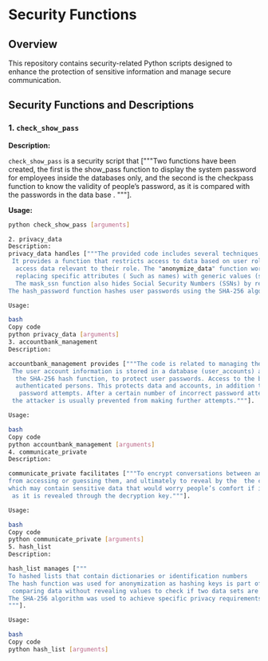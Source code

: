 
# Security Functions
## Overview

This repository contains security-related Python scripts designed to enhance the protection of sensitive information and manage secure communication.

## Security Functions and Descriptions

### 1. `check_show_pass`

**Description:**

`check_show_pass` is a security script that ["""Two functions have been created, the first is the show_pass function to 
display the system password for employees inside the databases only, and the 
second is the checkpass function to know the validity of people’s password, as it 
is compared with the passwords in the data base .
"""].

**Usage:**

```bash
python check_show_pass [arguments]

2. privacy_data
Description:
privacy_data handles ["""The provided code includes several techniques related to privacy and data protection.
 It provides a function that restricts access to data based on user roles to ensure that users only
  access data relevant to their role. The "anonymize_data" function works to anonymize user data by
  replacing specific attributes ( Such as names) with generic values (such as “anonymous”).
  The mask_ssn function also hides Social Security Numbers (SSNs) by replacing them with asterisks.
The hash_password function hashes user passwords using the SHA-256 algorithm."""].

Usage:

bash
Copy code
python privacy_data [arguments]
3. accountbank_management
Description:

accountbank_management provides ["""The code is related to managing the user account and protecting sensitive and personal information.
 The user account information is stored in a database (user_accounts) and encrypts the password using
  the SHA-256 hash function, to protect user passwords. Access to the balances is granted only by 
  authenticated persons. This protects data and accounts, in addition to not allowing unlimited
   password attempts. After a certain number of incorrect password attempts,
 the attacker is usually prevented from making further attempts."""].

Usage:

bash
Copy code
python accountbank_management [arguments]
4. communicate_private
Description:

communicate_private facilitates ["""To encrypt conversations between any two parties to prevent any third party
from accessing or guessing them, and ultimately to reveal by the  the content of the message,
which may contain sensitive data that would worry people’s comfort if it were accessed,
 as it is revealed through the decryption key."""].

Usage:

bash
Copy code
python communicate_private [arguments]
5. hash_list
Description:

hash_list manages ["""
To hashed lists that contain dictionaries or identification numbers
The hash function was used for anonymization as hashing keys is part of anonymization operations,
 comparing data without revealing values to check if two data sets are similar without revealing the real data.
The SHA-256 algorithm was used to achieve specific privacy requirements.
"""].

Usage:

bash
Copy code
python hash_list [arguments]
